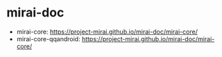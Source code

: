 # mirai-doc

- mirai-core: https://project-mirai.github.io/mirai-doc/mirai-core/
- mirai-core-qqandroid: https://project-mirai.github.io/mirai-doc/mirai-core/
